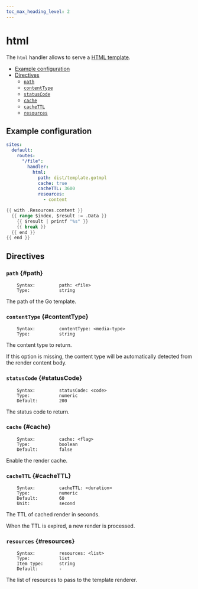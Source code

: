 ```yaml
---
toc_max_heading_level: 2
---
```


# html

The `html` handler allows to serve a [HTML template](https://pkg.go.dev/text/template).

- [Example configuration](#example-configuration)
- [Directives](#directives)
  - [`path`](#path)
  - [`contentType`](#contentType)
  - [`statusCode`](#statusCode)
  - [`cache`](#cache)
  - [`cacheTTL`](#cacheTTL)
  - [`resources`](#resources)

## Example configuration

```yaml
sites:
  default:
    routes:
      "/file":
        handler:
          html:
            path: dist/template.gotmpl
            cache: true
            cacheTTL: 3600
            resources:
              - content
```

```go title="template.gotmpl" showLineNumbers
{{ with .Resources.content }}
  {{ range $index, $result := .Data }}
    {{ $result | printf "%s" }}
    {{ break }}
  {{ end }}
{{ end }}
```

## Directives

### `path` {#path}

```
    Syntax:         path: <file>
    Type:           string
```

The path of the Go template.

### `contentType` {#contentType}

```
    Syntax:         contentType: <media-type>
    Type:           string
```

The content type to return.

If this option is missing, the content type will be automatically detected from the render content body.

### `statusCode` {#statusCode}

```
    Syntax:         statusCode: <code>
    Type:           numeric
    Default:        200
```

The status code to return.

### `cache` {#cache}

```
    Syntax:         cache: <flag>
    Type:           boolean
    Default:        false
```

Enable the render cache.

### `cacheTTL` {#cacheTTL}

```
    Syntax:         cacheTTL: <duration>
    Type:           numeric
    Default:        60
    Unit:           second
```

The TTL of cached render in seconds.

When the TTL is expired, a new render is processed.

### `resources` {#resources}

```
    Syntax:         resources: <list>
    Type:           list
    Item type:      string
    Default:        -
```

The list of resources to pass to the template renderer.
